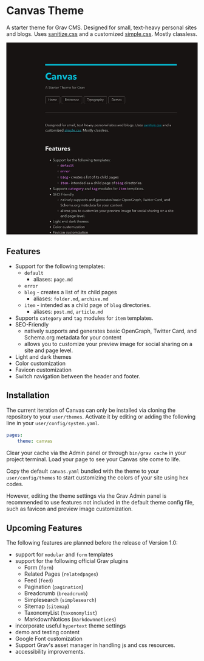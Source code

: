 # Canvas Theme

A starter theme for Grav CMS. Designed for small, text-heavy personal sites and blogs. Uses [sanitize.css](https://csstools.github.io/sanitize.css/) and a customized [simple.css](https://simplecss.org/). Mostly classless.

![Canvas Screenshot](screenshot.jpg)

## Features

- Support for the following templates:
	+ `default`
		* aliases: `page.md`
	+ `error`
	+ `blog` - creates a list of its child pages
		* aliases: `folder.md`, `archive.md`
	+ `item` - intended as a child page of `blog` directories.
		* aliases: `post.md`, `article.md`
- Supports `category` and `tag` modules for `item` templates.
- SEO-Friendly
	+ natively supports and generates basic OpenGraph, Twitter Card, and Schema.org metadata for your content
	+ allows you to customize your preview image for social sharing on a site and page level.
- Light and dark themes
- Color customization
- Favicon customization
- Switch navigation between the header and footer.

## Installation

The current iteration of Canvas can only be installed via cloning the repository to your `user/themes`. Activate it by editing or adding the following line in your `user/config/system.yaml`.

```yaml
pages:
	theme: canvas
```

Clear your cache via the Admin panel or through `bin/grav cache` in your project terminal. Load your page to see your Canvas site come to life.

Copy the default `canvas.yaml` bundled with the theme to your `user/config/themes` to start customizing the colors of your site using hex codes.

However, editing the theme settings via the Grav Admin panel is recommended to use features not included in the default theme config file, such as favicon and preview image customization.

## Upcoming Features

The following features are planned before the release of Version 1.0:

- support for `modular` and `form` templates
- support for the following official Grav plugins
	+ Form (`form`)
	+ Related Pages (`relatedpages`)
	+ Feed (`feed`)
	+ Pagination (`pagination`)
	+ Breadcrumb (`breadcrumb`)
	+ Simplesearch (`simplesearch`)
	+ Sitemap (`sitemap`)
	+ TaxonomyList (`taxonomylist`)
	+ MarkdownNotices (`markdownnotices`)
- incorporate useful `hypertext` theme settings
- demo and testing content
- Google Font customization
- Support Grav's asset manager in handling js and css resources.
- accessibility improvements.
